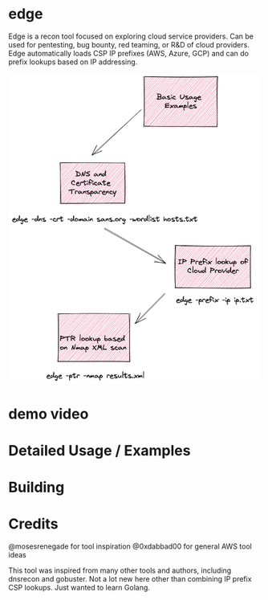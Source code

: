 # edge
Edge is a recon tool focused on exploring cloud service providers.  Can be used for pentesting, bug bounty, red teaming, or R&D of cloud providers.  Edge automatically loads CSP IP prefixes (AWS, Azure, GCP) and can do prefix lookups based on IP addressing.  

![](edge-usage.png)

# demo video


# Detailed Usage / Examples


# Building

# Credits
@mosesrenegade for tool inspiration
@0xdabbad00 for general AWS tool ideas

This tool was inspired from many other tools and authors, including dnsrecon and gobuster.  Not a lot new here other than combining IP prefix CSP lookups.  Just wanted to learn Golang.
